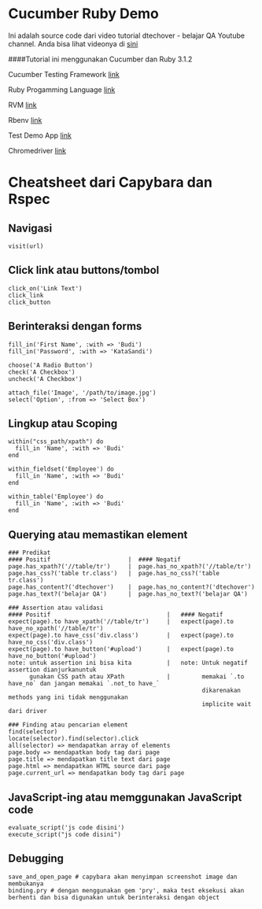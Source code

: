 # Cucumber Ruby Demo

Ini adalah source code dari video tutorial dtechover - belajar QA Youtube channel.
Anda bisa lihat videonya di [sini](link)

####Tutorial ini menggunakan Cucumber dan Ruby 3.1.2

Cucumber Testing Framework [link](https://cucumber.io/)

Ruby Progamming Language [link](https://www.ruby-lang.org/en/)

RVM [link](https://rvm.io/)

Rbenv [link](https://github.com/rbenv/rbenv)

Test Demo App [link]("http://automationpractice.com/index.php")

Chromedriver [link](https://chromedriver.chromium.org/downloads)

# Cheatsheet dari Capybara dan Rspec
## Navigasi 
    visit(url)

## Click link atau buttons/tombol
    click_on('Link Text')
    click_link
    click_button
    

## Berinteraksi dengan forms
    fill_in('First Name', :with => 'Budi')
    fill_in('Password', :with => 'KataSandi')
    
    choose('A Radio Button')
    check('A Checkbox')
    uncheck('A Checkbox')

    attach_file('Image', '/path/to/image.jpg')
    select('Option', :from => 'Select Box')

## Lingkup atau Scoping
    within("css_path/xpath") do
      fill_in 'Name', :with => 'Budi'
    end

    within_fieldset('Employee') do
      fill_in 'Name', :with => 'Budi'
    end

    within_table('Employee') do
      fill_in 'Name', :with => 'Budi'
    end

## Querying atau memastikan element
    ### Predikat
    #### Positif                      |  #### Negatif
    page.has_xpath?('//table/tr')     |  page.has_no_xpath?('//table/tr')
    page.has_css?('table tr.class')   |  page.has_no_css?('table tr.class')
    page.has_content?('dtechover')    |  page.has_no_content?('dtechover')
    page.has_text?('belajar QA')      |  page.has_no_text?('belajar QA')
    
    ### Assertion atau validasi
    #### Positif                                 |   #### Negatif
    expect(page).to have_xpath('//table/tr')     |   expect(page).to have_no_xpath('//table/tr')
    expect(page).to have_css('div.class')        |   expect(page).to have_no_css('div.class')
    expect(page).to have_button('#upload')       |   expect(page).to have_no_button('#upload')
    note: untuk assertion ini bisa kita          |   note: Untuk negatif assertion dianjurkanuntuk 
          gunakan CSS path atau XPath            |         memakai `.to have_no` dan jangan memakai `.not_to have_` 
                                                           dikarenakan methods yang ini tidak menggunakan 
                                                           implicite wait dari driver
  
    ### Finding atau pencarian element 
    find(selector)
    locate(selector).find(selector).click
    all(selector) => mendapatkan array of elements
    page.body => mendapatkan body tag dari page
    page.title => mendapatkan title text dari page
    page.html => mendapatkan HTML source dari page
    page.current_url => mendapatkan body tag dari page

## JavaScript-ing atau memggunakan JavaScript code
    evaluate_script('js code disini')
    execute_script("js code disini")

## Debugging
    save_and_open_page # capybara akan menyimpan screenshot image dan membukanya
    binding.pry # dengan menggunakan gem 'pry', maka test eksekusi akan berhenti dan bisa digunakan untuk berinteraksi dengan object
